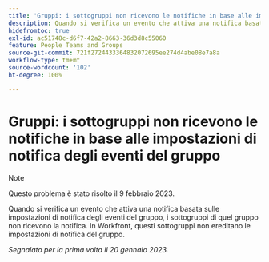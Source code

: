 ```yaml
---
title: 'Gruppi: i sottogruppi non ricevono le notifiche in base alle impostazioni di notifica degli eventi del gruppo'
description: Quando si verifica un evento che attiva una notifica basata sulle impostazioni di notifica degli eventi del gruppo, i sottogruppi di quel gruppo non ricevono la notifica. In Workfront, questi sottogruppi non ereditano le impostazioni di notifica del gruppo.
hidefromtoc: true
exl-id: ac51748c-d6f7-42a2-8663-36d3d8c55060
feature: People Teams and Groups
source-git-commit: 721f2724433364832072695ee274d4abe08e7a8a
workflow-type: tm+mt
source-wordcount: '102'
ht-degree: 100%

---
```


# Gruppi: i sottogruppi non ricevono le notifiche in base alle impostazioni di notifica degli eventi del gruppo

>[!NOTE]
>
>Questo problema è stato risolto il 9 febbraio 2023.

Quando si verifica un evento che attiva una notifica basata sulle impostazioni di notifica degli eventi del gruppo, i sottogruppi di quel gruppo non ricevono la notifica. In Workfront, questi sottogruppi non ereditano le impostazioni di notifica del gruppo.

_Segnalato per la prima volta il 20 gennaio 2023._
